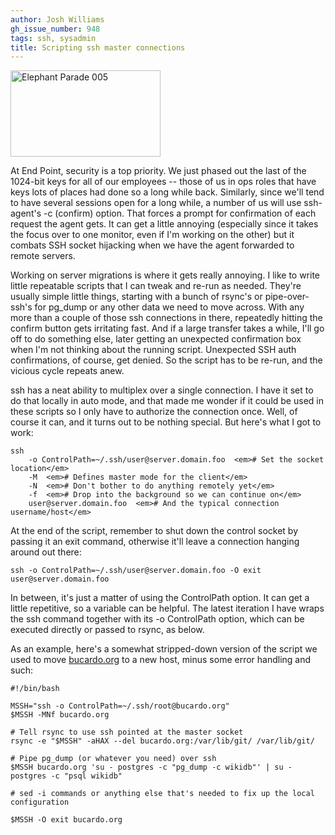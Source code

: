 ```yaml
---
author: Josh Williams
gh_issue_number: 948
tags: ssh, sysadmin
title: Scripting ssh master connections
---
```




<a href="http://www.flickr.com/photos/pennstatelive/4947288981/" title="Elephant Parade 005 by pennstatenews, on Flickr"><img alt="Elephant Parade 005" height="138" src="/blog/2014/03/17/scripting-ssh-master-connections/image-0.jpeg" width="240"/></a>

At End Point, security is a top priority.  We just phased out the last of the 1024-bit keys for all of our employees -- those of us in ops roles that have keys lots of places had done so a long while back.  Similarly, since we'll tend to have several sessions open for a long while, a number of us will use ssh-agent's -c (confirm) option.  That forces a prompt for confirmation of each request the agent gets.  It can get a little annoying (especially since it takes the focus over to one monitor, even if I'm working on the other) but it combats SSH socket hijacking when we have the agent forwarded to remote servers.

Working on server migrations is where it gets really annoying.  I like to write little repeatable scripts that I can tweak and re-run as needed.  They're usually simple little things, starting with a bunch of rsync's or pipe-over-ssh's for pg_dump or any other data we need to move across.  With any more than a couple of those ssh connections in there, repeatedly hitting the confirm button gets irritating fast.  And if a large transfer takes a while, I'll go off to do something else, later getting an unexpected confirmation box when I'm not thinking about the running script.  Unexpected SSH auth confirmations, of course, get denied.  So the script has to be re-run, and the vicious cycle repeats anew.

ssh has a neat ability to multiplex over a single connection.  I have it set to do that locally in auto mode, and that made me wonder if it could be used in these scripts so I only have to authorize the connection once.  Well, of course it can, and it turns out to be nothing special.  But here's what I got to work:

```
ssh
    -o ControlPath=~/.ssh/user@server.domain.foo  <em># Set the socket location</em>
    -M  <em># Defines master mode for the client</em>
    -N  <em># Don't bother to do anything remotely yet</em>
    -f  <em># Drop into the background so we can continue on</em>
    user@server.domain.foo  <em># And the typical connection username/host</em>
```

At the end of the script, remember to shut down the control socket by passing it an exit command, otherwise it'll leave a connection hanging around out there:

```
ssh -o ControlPath=~/.ssh/user@server.domain.foo -O exit user@server.domain.foo
```

In between, it's just a matter of using the ControlPath option.  It can get a little repetitive, so a variable can be helpful.  The latest iteration I have wraps the ssh command together with its -o ControlPath option, which can be executed directly or passed to rsync, as below.

As an example, here's a somewhat stripped-down version of the script we used to move [bucardo.org](http://bucardo.org) to a new host, minus some error handling and such:

```
#!/bin/bash

MSSH="ssh -o ControlPath=~/.ssh/root@bucardo.org" 
$MSSH -MNf bucardo.org

# Tell rsync to use ssh pointed at the master socket
rsync -e "$MSSH" -aHAX --del bucardo.org:/var/lib/git/ /var/lib/git/

# Pipe pg_dump (or whatever you need) over ssh
$MSSH bucardo.org 'su - postgres -c "pg_dump -c wikidb"' | su - postgres -c "psql wikidb"

# sed -i commands or anything else that's needed to fix up the local configuration

$MSSH -O exit bucardo.org
```

